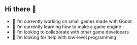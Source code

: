 ## Hi there 👋

- 🔭 I’m currently working on small games made with Godot
- 🌱 I’m currently learning how to make a game engine
- 👯 I’m looking to collaborate with other game developers
- 🤔 I’m looking for help with low-level programming


<!--
**DanielHu127/danielhu127** is a ✨ _special_ ✨ repository because its `README.md` (this file) appears on your GitHub profile.

Here are some ideas to get you started:

- 🔭 I’m currently working on ...
- 🌱 I’m currently learning ...
- 👯 I’m looking to collaborate on ...
- 🤔 I’m looking for help with ...
- 💬 Ask me about ...
- 📫 How to reach me: ...
- 😄 Pronouns: ...
- ⚡ Fun fact: ...
-->
